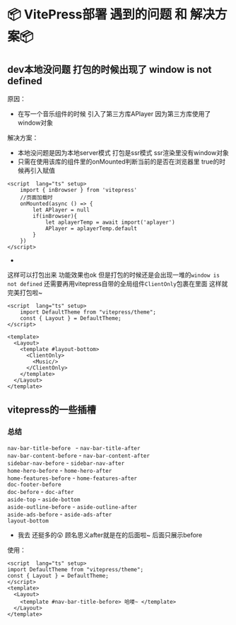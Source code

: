 # 📦 VitePress部署 遇到的问题 和 解决方案📦

## dev本地没问题 打包的时候出现了  window is not defined
原因：

- 在写一个音乐组件的时候 引入了第三方库APlayer 因为第三方库使用了window对象

解决方案：

- 本地没问题是因为本地server模式  打包是ssr模式  ssr渲染里没有window对象
- 只需在使用该库的组件里的onMounted判断当前的是否在浏览器里 true的时候再引入赋值

```vue
<script  lang="ts" setup>
    import { inBrowser } from 'vitepress'
    //页面加载时
    onMounted(async () => {
        let APlayer = null
        if(inBrowser){
            let aplayerTemp = await import('aplayer')
            APlayer = aplayerTemp.default
        }
    })
</script>
```
- 
这样可以打包出来 功能效果也ok  但是打包的时候还是会出现一堆的`window is not defined`
还需要再用vitepress自带的全局组件`ClientOnly`包裹在里面 这样就完美打包啦~
```vue
<script  lang="ts" setup>
    import DefaultTheme from "vitepress/theme";
    const { Layout } = DefaultTheme;
</script>

<template>
  <Layout>
    <template #layout-bottom>
      <ClientOnly>
        <Music/>
      </ClientOnly>
    </template>
  </Layout>
</template>
```

## vitepress的一些插槽

### 总结
`nav-bar-title-before ` - `nav-bar-title-after `<br>
`nav-bar-content-before` - `nav-bar-content-after`<br>
`sidebar-nav-before` - `sidebar-nav-after`<br>
`home-hero-before` - `home-hero-after`<br>
`home-features-before` - `home-features-after`<br>
`doc-footer-before`<br>
`doc-before` - `doc-after`<br>
`aside-top` - `aside-bottom`<br>
`aside-outline-before` - `aside-outline-after`<br>
`aside-ads-before` - `aside-ads-after`<br>
`layout-bottom`
- 我去 还挺多的😲 顾名思义after就是在的后面啦~ 后面只展示before

使用：
```vue
<script  lang="ts" setup>
import DefaultTheme from "vitepress/theme";
const { Layout } = DefaultTheme;
</script>
<template>
  <Layout>
    <template #nav-bar-title-before> 哈喽~ </template>
  </Layout>
</template>
```
